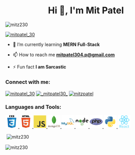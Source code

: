 <h1 align="center">Hi 👋, I'm Mit Patel</h1>
<p align="left"> <img src="https://komarev.com/ghpvc/?username=mitz230&label=Profile%20views&color=0e75b6&style=flat" alt="mitz230" /> </p>

<p align="left"> <a href="https://twitter.com/mitpatel_30" target="blank"><img src="https://img.shields.io/twitter/follow/mitpatel_30?logo=twitter&style=for-the-badge" alt="mitpatel_30" /></a> </p>

- 🌱 I’m currently learning **MERN Full-Stack**

- 📫 How to reach me **mitpatel304.p@gmail.com**

- ⚡ Fun fact **I am Sarcastic**

<h3 align="left">Connect with me:</h3>
<p align="left">
<a href="https://twitter.com/mitpatel_30" target="blank"><img align="center" src="https://raw.githubusercontent.com/rahuldkjain/github-profile-readme-generator/master/src/images/icons/Social/twitter.svg" alt="mitpatel_30" height="30" width="40" /></a>
<a href="https://instagram.com/_mitpatel30_" target="blank"><img align="center" src="https://raw.githubusercontent.com/rahuldkjain/github-profile-readme-generator/master/src/images/icons/Social/instagram.svg" alt="_mitpatel30_" height="30" width="40" /></a>
<a href="https://discord.gg/mitzpatel" target="blank"><img align="center" src="https://raw.githubusercontent.com/rahuldkjain/github-profile-readme-generator/master/src/images/icons/Social/discord.svg" alt="mitzpatel" height="30" width="40" /></a>
</p>

<h3 align="left">Languages and Tools:</h3>
<p align="left"> <a href="https://www.w3schools.com/css/" target="_blank" rel="noreferrer"> <img src="https://raw.githubusercontent.com/devicons/devicon/master/icons/css3/css3-original-wordmark.svg" alt="css3" width="40" height="40"/> </a> <a href="https://www.w3.org/html/" target="_blank" rel="noreferrer"> <img src="https://raw.githubusercontent.com/devicons/devicon/master/icons/html5/html5-original-wordmark.svg" alt="html5" width="40" height="40"/> </a> <a href="https://developer.mozilla.org/en-US/docs/Web/JavaScript" target="_blank" rel="noreferrer"> <img src="https://raw.githubusercontent.com/devicons/devicon/master/icons/javascript/javascript-original.svg" alt="javascript" width="40" height="40"/> </a> <a href="https://www.mongodb.com/" target="_blank" rel="noreferrer"> <img src="https://raw.githubusercontent.com/devicons/devicon/master/icons/mongodb/mongodb-original-wordmark.svg" alt="mongodb" width="40" height="40"/> </a> <a href="https://www.mysql.com/" target="_blank" rel="noreferrer"> <img src="https://raw.githubusercontent.com/devicons/devicon/master/icons/mysql/mysql-original-wordmark.svg" alt="mysql" width="40" height="40"/> </a> <a href="https://nodejs.org" target="_blank" rel="noreferrer"> <img src="https://raw.githubusercontent.com/devicons/devicon/master/icons/nodejs/nodejs-original-wordmark.svg" alt="nodejs" width="40" height="40"/> </a> <a href="https://www.php.net" target="_blank" rel="noreferrer"> <img src="https://raw.githubusercontent.com/devicons/devicon/master/icons/php/php-original.svg" alt="php" width="40" height="40"/> </a> <a href="https://www.python.org" target="_blank" rel="noreferrer"> <img src="https://raw.githubusercontent.com/devicons/devicon/master/icons/python/python-original.svg" alt="python" width="40" height="40"/> </a> <a href="https://reactjs.org/" target="_blank" rel="noreferrer"> <img src="https://raw.githubusercontent.com/devicons/devicon/master/icons/react/react-original-wordmark.svg" alt="react" width="40" height="40"/> </a> </p>

<p>&nbsp;<img align="center" src="https://github-readme-stats.vercel.app/api?username=mitz230&show_icons=true&locale=en" alt="mitz230" /></p>

<p><img align="center" src="https://github-readme-streak-stats.herokuapp.com/?user=mitz230&" alt="mitz230" /></p>
